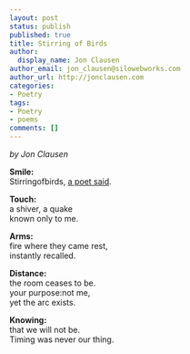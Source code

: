 ```yaml
---
layout: post
status: publish
published: true
title: Stirring of Birds
author:
  display_name: Jon Clausen
author_email: jon_clausen@silowebworks.com
author_url: http://jonclausen.com
categories:
- Poetry
tags:
- Poetry
- poems
comments: []
---
```

*by Jon Clausen*

**Smile:**  
Stirringofbirds, [a poet said](http://hellopoetry.com/poem/1586/i-have-found-what-you-are-like/).  
  
**Touch:**  
a shiver, a quake  
known only to me.  
  
**Arms:**  
fire where they came rest,  
instantly recalled.  
  
**Distance:**  
the room ceases to be.  
your purpose:not me,   
yet the arc exists.  
  
**Knowing:**  
that we will not be.  
Timing was never our thing.